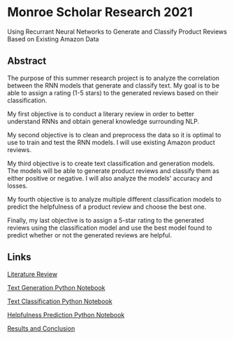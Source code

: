 # Monroe Scholar Research 2021
Using Recurrant Neural Networks to Generate and Classify Product Reviews Based on Existing Amazon Data

## Abstract
The purpose of this summer research project is to analyze the correlation between the RNN models that generate and classify text. My goal is to be able to assign a rating (1-5 stars) to the generated reviews based on their classification. 

My first objective is to conduct a literary review in order to better understand RNNs and obtain general knowledge surrounding NLP. 

My second objective is to clean and preprocess the data so it is optimal to use to train and test the RNN models. I will use existing Amazon product reviews. 

My third objective is to create text classification and generation models. The models will be able to generate product reviews and classify them as either positive or negative. I will also analyze the models' accuracy and losses.

My fourth objective is to analyze multiple different classification models to predict the helpfulness of a product review and choose the best one.

Finally, my last objective is to assign a 5-star rating to the generated reviews using the classification model and use the best model found to predict whether or not the generated reviews are helpful.

## Links

[Literature Review](literaryreview.md)

[Text Generation Python Notebook](text_generation1.ipynb) 

[Text Classification Python Notebook](text_classification.ipynb) 

[Helpfulness Prediction Python Notebook](helpfulness_classifier.ipynb)

[Results and Conclusion](conclusion.md)

